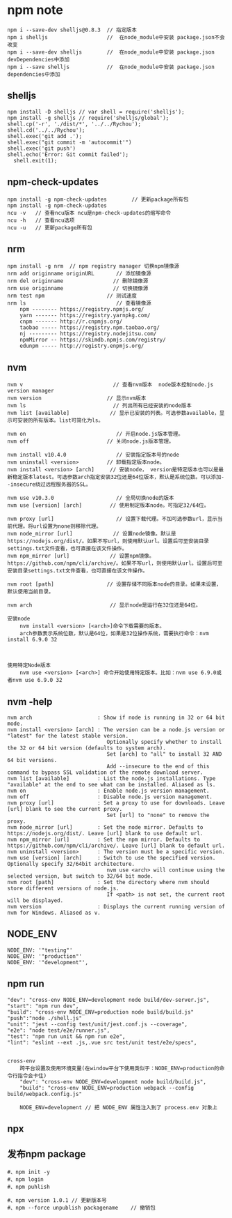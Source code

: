 # npm note

    npm i --save-dev shelljs@0.8.3  // 指定版本
    npm i shelljs                   //  在node_module中安装 package.json不会改变
    npm i --save-dev shelljs        //  在node_module中安装 package.json devDependencies中添加
    npm i --save shelljs            //  在node_module中安装 package.json dependencies中添加

## shelljs

    npm install -D shelljs // var shell = require('shelljs');
    npm install -g shelljs // require('shelljs/global');
    shell.cp('-r', './dist/*', '../../Rychou');
    shell.cd('../../Rychou');
    shell.exec('git add .');
    shell.exec("git commit -m 'autocommit'")
    shell.exec('git push')
    shell.echo('Error: Git commit failed');
      shell.exit(1);

## npm-check-updates

    npm install -g npm-check-updates        // 更新package所有包
    npm install -g npm-check-updates
    ncu -v   // 查看ncu版本 ncu是npm-check-updates的缩写命令
    ncu -h   // 查看ncu选项
    ncu -u   // 更新package所有包

## nrm

    npm install -g nrm  // npm registry manager 切换npm镜像源
    nrm add originname originURL       // 添加镜像源
    nrm del originname                // 删除镜像源
    nrm use originname                // 切换镜像源
    nrm test npm                    // 测试速度
    nrm ls                             // 查看镜像源
        npm -------- https://registry.npmjs.org/
        yarn ------- https://registry.yarnpkg.com/
        cnpm ------- http://r.cnpmjs.org/
        taobao ----- https://registry.npm.taobao.org/
        nj --------- https://registry.nodejitsu.com/
        npmMirror -- https://skimdb.npmjs.com/registry/
        edunpm ----- http://registry.enpmjs.org/

## nvm

    nvm v                             // 查看nvm版本  node版本控制node.js version manager
    nvm version                     // 显示nvm版本
    nvm ls                            // 列出所有已经安装的node版本
    nvm list [available]             // 显示已安装的列表。可选参数available，显示可安装的所有版本。list可简化为ls。

    nvm on                             // 开启node.js版本管理。
    nvm off                         // 关闭node.js版本管理。

    nvm install v10.4.0                // 安装指定版本号的node
    nvm uninstall <version>         // 卸载指定版本node。
    nvm install <version> [arch]     // 安装node， version是特定版本也可以是最新稳定版本latest。可选参数arch指定安装32位还是64位版本，默认是系统位数。可以添加--insecure绕过远程服务器的SSL。

    nvm use v10.3.0                    // 全局切换node的版本
    nvm use [version] [arch]         // 使用制定版本node。可指定32/64位。

    nvm proxy [url]                    // 设置下载代理。不加可选参数url，显示当前代理。将url设置为none则移除代理。
    nvm node_mirror [url]             // 设置node镜像。默认是https://nodejs.org/dist/。如果不写url，则使用默认url。设置后可至安装目录settings.txt文件查看，也可直接在该文件操作。
    nvm npm_mirror [url]             // 设置npm镜像。https://github.com/npm/cli/archive/。如果不写url，则使用默认url。设置后可至安装目录settings.txt文件查看，也可直接在该文件操作。

    nvm root [path]                 // 设置存储不同版本node的目录。如果未设置，默认使用当前目录。

    nvm arch                         // 显示node是运行在32位还是64位。

    安装node
        nvm install <version> [<arch>]命令下载需要的版本。
        arch参数表示系统位数，默认是64位，如果是32位操作系统，需要执行命令：nvm install 6.9.0 32



    使用特定Node版本
        nvm use <version> [<arch>] 命令开始使用特定版本。比如：nvm use 6.9.0或者nvm use 6.9.0 32

## nvm -help

    nvm arch                     : Show if node is running in 32 or 64 bit mode.
    nvm install <version> [arch] : The version can be a node.js version or "latest" for the latest stable version.
                                    Optionally specify whether to install the 32 or 64 bit version (defaults to system arch).
                                    Set [arch] to "all" to install 32 AND 64 bit versions.
                                    Add --insecure to the end of this command to bypass SSL validation of the remote download server.
    nvm list [available]         : List the node.js installations. Type "available" at the end to see what can be installed. Aliased as ls.
    nvm on                       : Enable node.js version management.
    nvm off                      : Disable node.js version management.
    nvm proxy [url]              : Set a proxy to use for downloads. Leave [url] blank to see the current proxy.
                                    Set [url] to "none" to remove the proxy.
    nvm node_mirror [url]        : Set the node mirror. Defaults to https://nodejs.org/dist/. Leave [url] blank to use default url.
    nvm npm_mirror [url]         : Set the npm mirror. Defaults to https://github.com/npm/cli/archive/. Leave [url] blank to default url.
    nvm uninstall <version>      : The version must be a specific version.
    nvm use [version] [arch]     : Switch to use the specified version. Optionally specify 32/64bit architecture.
                                    nvm use <arch> will continue using the selected version, but switch to 32/64 bit mode.
    nvm root [path]              : Set the directory where nvm should store different versions of node.js.
                                    If <path> is not set, the current root will be displayed.
    nvm version                  : Displays the current running version of nvm for Windows. Aliased as v.

## NODE_ENV

    NODE_ENV: '"testing"'
    NODE_ENV: '"production"'
    NODE_ENV: '"development"',

## npm run

    "dev": "cross-env NODE_ENV=development node build/dev-server.js",
    "start": "npm run dev",
    "build": "cross-env NODE_ENV=production node build/build.js"
    "push":"node ./shell.js"
    "unit": "jest --config test/unit/jest.conf.js --coverage",
    "e2e": "node test/e2e/runner.js",
    "test": "npm run unit && npm run e2e",
    "lint": "eslint --ext .js,.vue src test/unit test/e2e/specs",


    cross-env
        跨平台设置及使用环境变量(在window平台下使用类似于：NODE_ENV=production的命令行指令会卡住)
        "dev": "cross-env NODE_ENV=development node build/build.js",
        "build": "cross-env NODE_ENV=production webpack --config build/webpack.config.js" 

        NODE_ENV=development // 把 NODE_ENV 属性注入到了 process.env 对象上

## npx

## 发布npm package

    #、npm init -y
    #、npm login
    #、npm puhlish

    #、npm version 1.0.1 // 更新版本号
    #、npm --force unpublish packagename    // 撤销包
